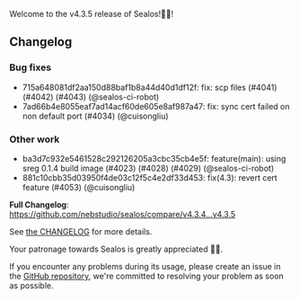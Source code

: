 Welcome to the v4.3.5 release of Sealos!🎉🎉!



## Changelog
### Bug fixes
* 715a648081df2aa150d88baf1b8a44d40d1df12f: fix: scp files (#4041) (#4042) (#4043) (@sealos-ci-robot)
* 7ad66b4e8055eaf7ad14acf60de605e8af987a47: fix: sync cert failed on non default port (#4034) (@cuisongliu)
### Other work
* ba3d7c932e5461528c292126205a3cbc35cb4e5f: feature(main): using sreg 0.1.4 build image (#4023) (#4028) (#4029) (@sealos-ci-robot)
* 881c10cbb35d03950f4de03c12f5c4e2df33d453: fix(4.3): revert cert feature (#4053) (@cuisongliu)

**Full Changelog**: https://github.com/nebstudio/sealos/compare/v4.3.4...v4.3.5

See [the CHANGELOG](https://github.com/nebstudio/sealos/blob/main/CHANGELOG/CHANGELOG.md) for more details.

Your patronage towards Sealos is greatly appreciated 🎉🎉.

If you encounter any problems during its usage, please create an issue in the [GitHub repository](https://github.com/nebstudio/sealos), we're committed to resolving your problem as soon as possible.

